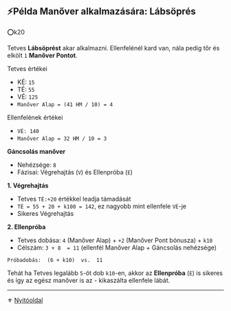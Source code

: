 ## ⚡Példa Manőver alkalmazására: Lábsöprés

⭕k20

Tetves **Lábsöprést** akar alkalmazni. Ellenfelénél kard van, nála pedig tőr és elkölt `1` **Manőver Pontot**.

Tetves értékei
- KÉ: `15`
- TÉ: `55`
- VÉ: `125`
- `Manőver Alap = (41 HM / 10) = 4`

Ellenfelének értékei
- `VÉ: 140`
- `Manőver Alap = 32 HM / 10 = 3`

**Gáncsolás manőver**
- Nehézsége: `8`
- Fázisai: Végrehajtás (`V`) és Ellenpróba (`E`)

**1. Végrehajtás**

- Tetves `TÉ:+20` értékkel leadja támadását
-  `TÉ = 55 + 20 + k100 = 142`, ez nagyobb mint ellenfele `VÉ`-je
- Sikeres Végrehajtás

**2. Ellenpróba**

- Tetves dobása:  `4` (Manőver Alap) + `+2` (Manőver Pont bónusza) + `k10`
- Célszám: `3 + 8  = 11` (ellenfél Manőver Alap + Gáncsolás nehézsége)

```
Próbadobás:  (6 + k10)  vs.  11
```

Tehát ha Tetves legalább `5`-öt dob `k10`-en, akkor az **Ellenpróba** (`E`) is sikeres és így az egész manőver is az - kikaszálta ellenfele lábát.

---

⚜️ [Nyitóoldal](start.md#6-harcrendszer-%EF%B8%8F)
